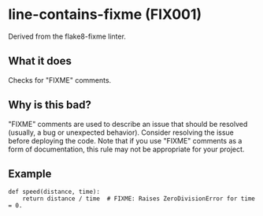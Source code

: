 # line-contains-fixme (FIX001)
Derived from the flake8-fixme linter.
## What it does
Checks for "FIXME" comments.
## Why is this bad?
"FIXME" comments are used to describe an issue that should be resolved
(usually, a bug or unexpected behavior).
Consider resolving the issue before deploying the code.
Note that if you use "FIXME" comments as a form of documentation, this
rule may not be appropriate for your project.
## Example
```
def speed(distance, time):
    return distance / time  # FIXME: Raises ZeroDivisionError for time = 0.
```